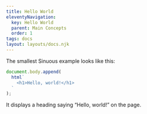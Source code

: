 ```yaml
---
title: Hello World
eleventyNavigation:
  key: Hello World
  parent: Main Concepts
  order: 1
tags: docs
layout: layouts/docs.njk
---
```


The smallest Sinuous example looks like this:

```js
document.body.append(
  html`
    <h1>Hello, world!</h1>
  `
);
```

It displays a heading saying “Hello, world!” on the page.
